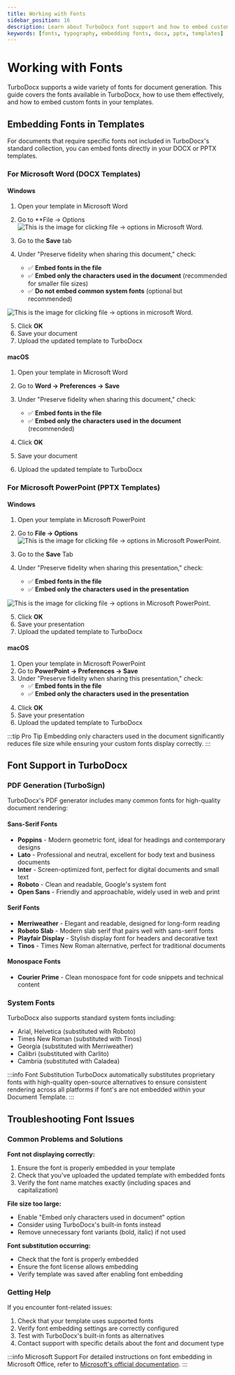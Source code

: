 ```yaml
---
title: Working with Fonts
sidebar_position: 16
description: Learn about TurboDocx font support and how to embed custom fonts in your document templates.
keywords: [fonts, typography, embedding fonts, docx, pptx, templates]
---
```


# Working with Fonts

TurboDocx supports a wide variety of fonts for document generation. This guide covers the fonts available in TurboDocx, how to use them effectively, and how to embed custom fonts in your templates.

## Embedding Fonts in Templates

For documents that require specific fonts not included in TurboDocx's standard collection, you can embed fonts directly in your DOCX or PPTX templates.

### For Microsoft Word (DOCX Templates)

#### Windows
1. Open your template in Microsoft Word
2. Go to **File → Options 
![This is the image for clicking file -> options in Microsoft Word.](/img/embedding_fonts/FileOptions.png)

3. Go to the **Save** tab
4. Under "Preserve fidelity when sharing this document," check:
   - ✅ **Embed fonts in the file**
   - ✅ **Embed only the characters used in the document** (recommended for smaller file sizes)
   - ✅ **Do not embed common system fonts** (optional but recommended)

![This is the image for clicking file -> options in microsoft Word.](/img/embedding_fonts/SaveandEmbedFontsInFile.png)

5. Click **OK**
6. Save your document
7. Upload the updated template to TurboDocx

#### macOS  
1. Open your template in Microsoft Word
2. Go to **Word → Preferences → Save**
3. Under "Preserve fidelity when sharing this document," check:
   - ✅ **Embed fonts in the file**
   - ✅ **Embed only the characters used in the document** (recommended)

4. Click **OK** 
5. Save your document
6. Upload the updated template to TurboDocx

### For Microsoft PowerPoint (PPTX Templates)

#### Windows
1. Open your template in Microsoft PowerPoint
2. Go to **File → Options**
![This is the image for clicking file -> options in Microsoft PowerPoint.](/img/embedding_fonts/pptxFileOptions.png)

3. Go to the **Save** Tab
4. Under "Preserve fidelity when sharing this presentation," check:
   - ✅ **Embed fonts in the file**
   - ✅ **Embed only the characters used in the presentation**

![This is the image for clicking file -> options in Microsoft PowerPoint.](/img/embedding_fonts/pptxSaveandEmbed.png)

5. Click **OK**
6. Save your presentation
7. Upload the updated template to TurboDocx

#### macOS
1. Open your template in Microsoft PowerPoint  
2. Go to **PowerPoint → Preferences → Save**
3. Under "Preserve fidelity when sharing this presentation," check:
   - ✅ **Embed fonts in the file**
   - ✅ **Embed only the characters used in the presentation**

<!-- insert screenshot -->

4. Click **OK**
5. Save your presentation
6. Upload the updated template to TurboDocx

:::tip Pro Tip
Embedding only characters used in the document significantly reduces file size while ensuring your custom fonts display correctly.
:::

## Font Support in TurboDocx

### PDF Generation (TurboSign)

TurboDocx's PDF generator includes many common fonts for high-quality document rendering:

#### Sans-Serif Fonts
- **Poppins** - Modern geometric font, ideal for headings and contemporary designs
- **Lato** - Professional and neutral, excellent for body text and business documents  
- **Inter** - Screen-optimized font, perfect for digital documents and small text
- **Roboto** - Clean and readable, Google's system font
- **Open Sans** - Friendly and approachable, widely used in web and print

#### Serif Fonts
- **Merriweather** - Elegant and readable, designed for long-form reading
- **Roboto Slab** - Modern slab serif that pairs well with sans-serif fonts
- **Playfair Display** - Stylish display font for headers and decorative text
- **Tinos** - Times New Roman alternative, perfect for traditional documents

#### Monospace Fonts
- **Courier Prime** - Clean monospace font for code snippets and technical content

### System Fonts

TurboDocx also supports standard system fonts including:
- Arial, Helvetica (substituted with Roboto)
- Times New Roman (substituted with Tinos)
- Georgia (substituted with Merriweather)
- Calibri (substituted with Carlito)
- Cambria (substituted with Caladea)

:::info Font Substitution
TurboDocx automatically substitutes proprietary fonts with high-quality open-source alternatives to ensure consistent rendering across all platforms if font's are not embedded within your Document Template. 
:::
 
## Troubleshooting Font Issues

### Common Problems and Solutions

**Font not displaying correctly:**
1. Ensure the font is properly embedded in your template
2. Check that you've uploaded the updated template with embedded fonts
3. Verify the font name matches exactly (including spaces and capitalization)

**File size too large:**
- Enable "Embed only characters used in document" option
- Consider using TurboDocx's built-in fonts instead
- Remove unnecessary font variants (bold, italic) if not used

**Font substitution occurring:**
- Check that the font is properly embedded
- Ensure the font license allows embedding
- Verify template was saved after enabling font embedding

### Getting Help

If you encounter font-related issues:
1. Check that your template uses supported fonts
2. Verify font embedding settings are correctly configured
3. Test with TurboDocx's built-in fonts as alternatives
4. Contact support with specific details about the font and document type

:::info Microsoft Support
For detailed instructions on font embedding in Microsoft Office, refer to [Microsoft's official documentation](https://support.microsoft.com/en-us/office/benefits-of-embedding-custom-fonts-cb3982aa-ea76-4323-b008-86670f222dbc).
:::